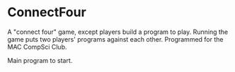 # ConnectFour
A "connect four" game, except players build a program to play. Running the game puts two players' programs against each other. Programmed for the MAC CompSci Club.

Main program to start.
